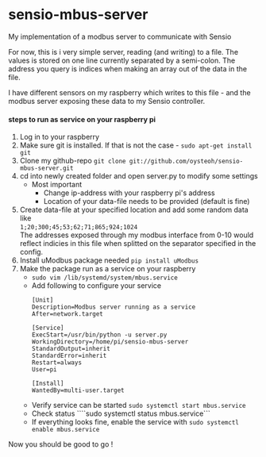 # sensio-mbus-server
My implementation of a modbus server to communicate with Sensio 

For now, this is i very simple server, reading (and writing) to a file. The values is stored on one line currently separated by a semi-colon. The address you query is indices when making an array out of the data in the file. 

I have different sensors on my raspberry which writes to this file - and the modbus server exposing these data to my Sensio controller.

#### steps to run as service on your raspberry pi

1. Log in to your raspberry 
2. Make sure git is installed. If that is not the case - ```sudo apt-get install git```
3. Clone my github-repo ```git clone git://github.com/oysteoh/sensio-mbus-server.git```
4. cd into newly created folder and open server.py to modify some settings
   - Most important
       - Change ip-address with your raspberry pi's address
       - Location of your data-file needs to be provided (default is fine)
5. Create data-file at your specified location and add some random data like <br />
```1;20;300;45;53;62;71;865;924;1024``` <br />
The addresses exposed through my modbus interface from 0-10 would reflect indicies in this file when splitted on the separator specified in the config. 
6. Install uModbus package needed ```pip install uModbus```
7. Make the package run as a service on your raspberry
   - ```sudo vim /lib/systemd/system/mbus.service```
   -  Add following to configure your service
      ```
      [Unit]
      Description=Modbus server running as a service
      After=network.target

      [Service]
      ExecStart=/usr/bin/python -u server.py
      WorkingDirectory=/home/pi/sensio-mbus-server
      StandardOutput=inherit
      StandardError=inherit
      Restart=always
      User=pi

      [Install]
      WantedBy=multi-user.target
      ```
   - Verify service can be started ```sudo systemctl start mbus.service```
   - Check status ````sudo systemctl status mbus.service```
   - If everything looks fine, enable the service with ```sudo systemctl enable mbus.service```
   
Now you should be good to go !
